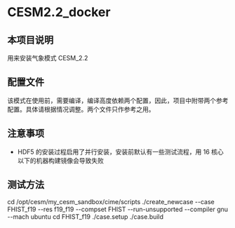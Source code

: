 # CESM2.2_docker
## 本项目说明
用来安装气象模式 CESM_2.2
## 配置文件
该模式在使用前，需要编译，编译高度依赖两个配置，因此，项目中附带两个参考配置。具体请根据情况调整。两个文件只作参考之用。
## 注意事项
- HDF5 的安装过程启用了并行安装，安装前默认有一些测试流程，用 16 核心以下的机器构建镜像会导致失败
## 测试方法
cd /opt/cesm/my_cesm_sandbox/cime/scripts
./create_newcase --case FHIST_f19 --res f19_f19 --compset FHIST --run-unsupported --compiler gnu --mach ubuntu
cd FHIST_f19
./case.setup
./case.build